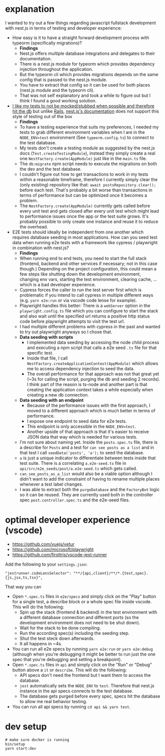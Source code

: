 # explanation

I wanted to try out a few things regarding javascript fullstack development with nest.js in terms of testing and developer experience:

- How easy is it to have a straight forward development process with typeorm (specifically migrations)?
    - **Findings**
    - Nest.js offers multiple database integrations and delegates to their documentation.
    - There is a nest.js module for typeorm which provides dependency injection throughout the application.
    - But the typeorm cli which provides migrations depends on the same config that is passed to the nest.js module.
    - You have to extract that config so it can be used for both places (nest.js module and the typeorm cli).
    - That was not self explanatory and took a while to figure out but I think I found a good working solution.
- [I like my tests to not be mocked/stubbed when possible and therefore hit the db](https://martinfowler.com/bliki/UnitTest.html#SolitaryOrSociable) but unlike [Rails](https://rubyonrails.org/), [nest.js's documentation](https://docs.nestjs.com/fundamentals/testing) does not support this style of testing out of the box
    - **Findings**
    - To have a testing experience that suits my preferences, I needed my tests to grab different environment variables when I are in the `NODE_ENV=test` environment (See `typeorm.config.ts`) to connect to the test database.
    - My tests don't create a testing module as suggested by the nest.js docs (`Test.createTestingModule`), instead they simply create a real one `NestFactory.create(AppModule)` just like in the `main.ts` file.
    - The `db:migrate` npm script needs to execute the migrations on both the dev and the test database.
    - I couldn't figure out how to get transactions to work in my tests within a reasonable timeframe, therefore I currently simply clear the (only existing) repository like that: `await postsRepository.clear();` before each test. That's probably a bit worse than transactions in terms of performance but can be optimized once it becomes a problem.
    - The `NestFactory.create(AppModule)` currently gets called before every unit test and gets closed after every unit test which might lead to performance issues once the app or the test suite grows. It's probably possible to only create one instance and reuse it to reduce the overhead.
- E2E tests should ideally be independent from one another which requires database seeding in most applications. How can you seed test data when running e2e tests with a framework like cypress / playwright in combination with nest.js?
    - **Findings**
    - When running end to end tests, you need to start the full stack (frontend, backend and other services if necessary; not in this case though.) Depending on the project configuration, this could mean a few steps like shutting down the development environment, changing env vars, starting the test environment, clearing cache, ... which is a bad developer experience.
    - Cypress forces the caller to run the test server first which is problematic if you intend to call cypress in multiple different ways (e.g. `yarn e2e:run` or via vscode code lense for example).
    - Playwright handles this better: There is a `webServer` option in the `playwright.config.ts` file which you can configure to start the stack and also wait until the specified url returns a positive http status code before playwright attempts to visit the test url.
    - I had multiple different problems with cypress in the past and wanted to try out playwright anyways so I chose that.
    - **Data seeding with scripts**
        - I implemented data seeding by accessing the node child process and executing a npm script that calls a e2e seed `.ts` file for that specific test.
        - Inside that file, I call `NestFactory.createApplicationContext(AppModule)` which allows me to access dependency injection to seed the data.
        - The overall performance for that approach was not that great yet (~3s for calling the script, purging the db and seeding 2 records). I think part of the reason is ts-node and another part is that creating the application context takes a while especially when creating a new db connection.
    - **Data seeding with an endpoint**
        - Because of the performance issues with the first approach, I moved to a different approach which is much better in terms of performance.
        - I expose one endpoint to seed data for e2e tests.
        - This endpoint is only accessible in the `NODE_ENV=test`.
        - Another upside of that approach is that it's easier to receive JSON data that way which is needed for various tests.
    - I'm not sure about naming yet. Inside the `posts.spec.ts` file, there is a describe for `Posts` and a test for `can see posts as a list` and in that test I call `seedData('posts', 'a');` to seed the database.
    - `a` is just a unique indicator to differentiate between tests inside that test suite. There is a correlating `a.e2e-seed.ts` file in `api/src/e2e_seeds/post/a.e2e-seed.ts` which gets called.
    - `can_see_posts_as_a_list` would also be a viable option although I didn't want to add the constraint of having to rename multiple places whenever a test label changes.
    - I was able to extract both the `purgeDatabase` and the `FactoryBot` logic so it can be reused. They are currently used both in the controller spec `post.controller.spec.ts` and the e2e-seed files.

# optimal developer experience (vscode)

- https://github.com/vuejs/vetur
- https://github.com/microsoft/playwright
- https://github.com/firsttris/vscode-jest-runner

Add the following to your `settings.json`:
```
"jestrunner.codeLensSelector": "**/{api,client}/**/*.{test,spec}.{js,jsx,ts,tsx}",
```

That way you can
- Open `*.spec.ts` files in `e2e/specs` and simply click on the "Play" button for a single test, a describe block or a whole spec file inside vscode. This will do the following:
    - Spin up the stack (frontend & backend) in the test environment with a different database connection and different ports (so the development environment does not need to be shut down).
    - Wait for the stack to be done compiling.
    - Run the according spec(s) including the seeding step.
    - Shut the test steck down afterwards.
    - It all happens in ~4s.
- You can run all e2e specs by running `yarn e2e:run` or `yarn e2e:debug` (although when you're debugging it might be better to run just the one spec that you're debugging and setting a breakpoint).
- Open `*.spec.ts` files in `api` and simply click on the "Run" or "Debug" button above a `it` or `describe`. This will do the following:
    - API specs don't need the frontend but I want them to access the database.
    - `jest` automatically sets the `NODE_ENV` to `test`. Therefore that nest.js instance in the api specs connects to the test database.
    - The database gets purged before every spec, specs hit the database to allow me real behavior testing.
- You can run all api specs by running `cd api && yarn test`.

# dev setup

    # make sure docker is running
    bin/setup
    yarn start:dev